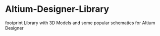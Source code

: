 # Altium-Designer-Library
footprint Library with 3D Models and some popular schematics for Altium Designer
